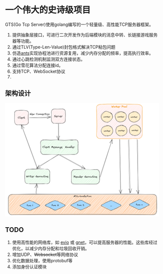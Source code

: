 # 一个伟大的史诗级项目

GTS(Go Tcp Server)使用golang编写的一个轻量级、高性能TCP服务器框架。

1. 提供抽象层接口，可进行二次开发作为后端模块的消息中转、长链接游戏服务器等功能。
2. 通过TLV(Type-Len-Value)封包格式解决TCP粘包问题
3. 仿造[ants](https://github.com/panjf2000/ants)实现协程池进行资源复用，减少内存分配的频率，提高执行效率。
4. 通过心跳检测机制监测双方连接状态。
5. 通过雪花算法分配连接id。
6. 支持TCP、WebSocket协议
7. 

## 架构设计

![架构图](https://raw.githubusercontent.com/Swiftie13st/Figurebed/main/img/202305242242762.png)

## TODO

1. 使用高性能的网络库，如 [evio](https://github.com/tidwall/evio) 或 [gnet](https://github.com/panjf2000/gnet)，可以提高服务器的性能。这些库经过优化，以减少内存分配和垃圾回收开销。
2. 增加UDP、~~Websocket~~等网络协议
3. 优化数据处理，使用protobuf等
4. 添加身份认证模块